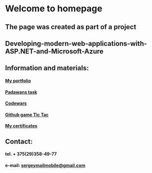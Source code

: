 # **Welcome to homepage**




## The page was created as part of a project 
## Developing-modern-web-applications-with-ASP.NET-and-Microsoft-Azure



## Information and materials:


#### [My portfolio](https://github.com/SergeyPochebyt/SergeyPochebyt.github.io/edit/master/index.md)
#### [Padawans task](https://18.194.77.2/HomeWorks)
#### [Codewars](https://www.codewars.com/users/SergeyPochebyt)
#### [Github game Tic Tac](https://github.com/SergeyPochebyt/TicTac)
#### [My certificates](https://github.com/SergeyPochebyt/SergeyPochebyt.github.io/edit/master/index.md)




## Contact:
#### tel. + 375(29)358-49-77
#### e-mail: sergeymailmobile@gmail.com



